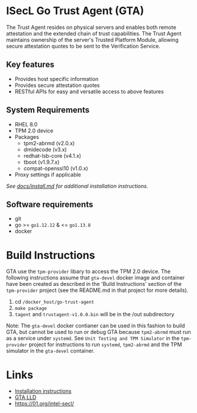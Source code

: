 # ISecL Go Trust Agent (GTA)
The Trust Agent resides on physical servers and enables both remote attestation and the extended chain of trust capabilities. The Trust Agent maintains ownership of the server's Trusted Platform Module, allowing secure attestation quotes to be sent to the Verification Service.

## Key features
- Provides host specific information
- Provides secure attestation quotes
- RESTful APIs for easy and versatile access to above features

## System Requirements
- RHEL 8.0
- TPM 2.0 device
- Packages
    - tpm2-abrmd (v2.0.x)
    - dmidecode (v3.x)
    - redhat-lsb-core (v4.1.x)
    - tboot (v1.9.7.x)
    - compat-openssl10 (v1.0.x)
- Proxy settings if applicable

*See [docs/install.md](doc/install.md) for additional installation instructions.*

## Software requirements
- git
- go >= `go1.12.12` & <= `go1.13.8`
- docker

# Build Instructions
GTA use the `tpm-provider` libary to access the TPM 2.0 device.  The following instructions assume that `gta-devel` docker image and container have been created as described in the 'Build Instructions' section of the `tpm-provider` project (see the README.md in that project for more details).

1. cd `/docker_host/go-trust-agent`
3. `make package`
4. `tagent` and `trustagent-v1.0.0.bin` will be in the /out subdirectory

Note: The `gta-devel` docker contianer can be used in this fashion to build GTA, but cannot be used to run or debug GTA because `tpm2-abrmd` must run as a service under `systemd`.  See `Unit Testing and TPM Simulator` in the `tpm-provider` project for instructions to run `systemd`, `tpm2-abrmd` and the TPM simulator in the `gta-devel` container.

# Links
- [Installation instructions](doc/INSTALL.md)
- [GTA LLD](doc/LLD.md)
- https://01.org/intel-secl/
